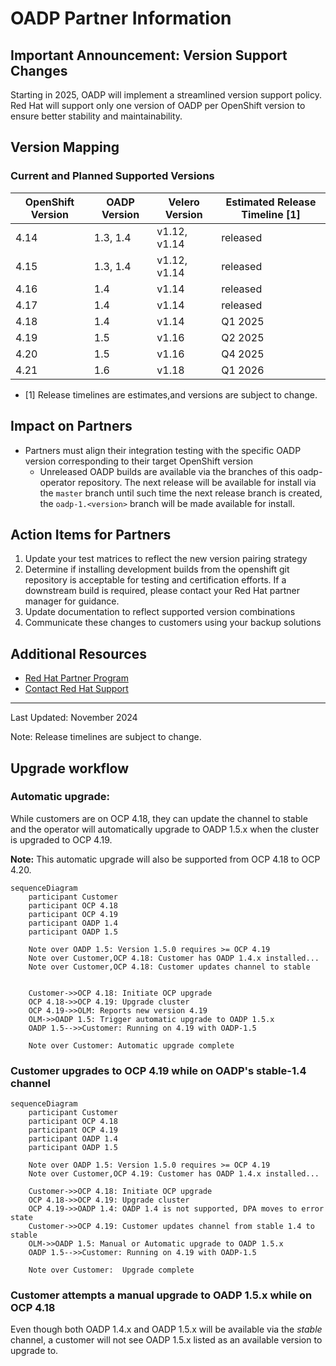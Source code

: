 # OADP Partner Information

## Important Announcement: Version Support Changes
Starting in 2025, OADP will implement a streamlined version support policy. Red Hat will support only one version of OADP per OpenShift version to ensure better stability and maintainability.

## Version Mapping

### Current and Planned Supported Versions
| OpenShift Version | OADP Version | Velero Version | Estimated Release Timeline [1]|
|-------------------|--------------|----------------|-------------------------------|
| 4.14              | 1.3, 1.4     | v1.12, v1.14   | released                      |
| 4.15              | 1.3, 1.4     | v1.12, v1.14   | released                      |
| 4.16              | 1.4          | v1.14          | released                      | 
| 4.17              | 1.4          | v1.14          | released                      |
| 4.18              | 1.4          | v1.14          | Q1 2025                       |
| 4.19              | 1.5          | v1.16          | Q2 2025                       |
| 4.20              | 1.5          | v1.16          | Q4 2025                       |
| 4.21              | 1.6          | v1.18          | Q1 2026                       |

* [1] Release timelines are estimates,and versions are subject to change.

## Impact on Partners
- Partners must align their integration testing with the specific OADP version corresponding to their target OpenShift version
    - Unreleased OADP builds are available via the branches of this oadp-operator repository.  The next release will be available for install via the `master` branch until such time the next release branch is created, the `oadp-1.<version>` branch will be made available for install.

## Action Items for Partners
1. Update your test matrices to reflect the new version pairing strategy
2. Determine if installing development builds from the openshift git repository is acceptable for testing and certification efforts.  If a downstream build is required, please contact your Red Hat partner manager for guidance.
3. Update documentation to reflect supported version combinations
4. Communicate these changes to customers using your backup solutions


## Additional Resources
- [Red Hat Partner Program](https://connect.redhat.com/)
- [Contact Red Hat Support](https://access.redhat.com/support)

---
Last Updated: November 2024

Note: Release timelines are subject to change.


## Upgrade workflow
### Automatic upgrade: 

While customers are on OCP 4.18, they can update the channel to stable and the operator will automatically upgrade to OADP 1.5.x when the cluster is upgraded 
to OCP 4.19.

**Note:** This automatic upgrade will also be supported from OCP 4.18 to OCP 4.20.

```mermaid
sequenceDiagram
    participant Customer
    participant OCP 4.18
    participant OCP 4.19
    participant OADP 1.4
    participant OADP 1.5

    Note over OADP 1.5: Version 1.5.0 requires >= OCP 4.19
    Note over Customer,OCP 4.18: Customer has OADP 1.4.x installed...
    Note over Customer,OCP 4.18: Customer updates channel to stable


    Customer->>OCP 4.18: Initiate OCP upgrade
    OCP 4.18->>OCP 4.19: Upgrade cluster
    OCP 4.19->>OLM: Reports new version 4.19
    OLM->>OADP 1.5: Trigger automatic upgrade to OADP 1.5.x
    OADP 1.5-->>Customer: Running on 4.19 with OADP-1.5

    Note over Customer: Automatic upgrade complete
```

### Customer upgrades to OCP 4.19 while on OADP's stable-1.4 channel

```mermaid
sequenceDiagram
    participant Customer
    participant OCP 4.18
    participant OCP 4.19
    participant OADP 1.4
    participant OADP 1.5

    Note over OADP 1.5: Version 1.5.0 requires >= OCP 4.19
    Note over Customer,OCP 4.19: Customer has OADP 1.4.x installed...

    Customer->>OCP 4.18: Initiate OCP upgrade
    OCP 4.18->>OCP 4.19: Upgrade cluster
    OCP 4.19->>OADP 1.4: OADP 1.4 is not supported, DPA moves to error state
    Customer->>OCP 4.19: Customer updates channel from stable 1.4 to stable
    OLM->>OADP 1.5: Manual or Automatic upgrade to OADP 1.5.x
    OADP 1.5-->>Customer: Running on 4.19 with OADP-1.5

    Note over Customer:  Upgrade complete
```

### Customer attempts a manual upgrade to OADP 1.5.x while on OCP 4.18

Even though both OADP 1.4.x and OADP 1.5.x will be available via the *stable* 
channel, a customer will not see OADP 1.5.x listed as an available version 
to upgrade to.  